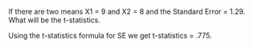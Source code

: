 If there are two means X1 = 9 and X2 = 8 and the Standard Error = 1.29. 
What will be the t-statistics.

Using the t-statistics formula for SE we get t-statistics = .775.
